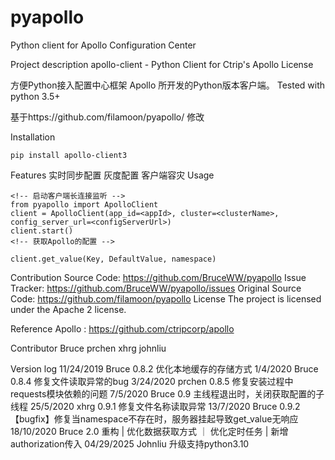 # pyapollo

Python client for Apollo Configuration Center

Project description
apollo-client - Python Client for Ctrip's Apollo
License

方便Python接入配置中心框架 Apollo 所开发的Python版本客户端。 Tested with python 3.5+

基于https://github.com/filamoon/pyapollo/ 修改

Installation
```
pip install apollo-client3
```
Features
实时同步配置
灰度配置
客户端容灾
Usage
```
<!-- 启动客户端长连接监听 -->
from pyapollo import ApolloClient
client = ApolloClient(app_id=<appId>, cluster=<clusterName>, config_server_url=<configServerUrl>)
client.start()
<!-- 获取Apollo的配置 -->

client.get_value(Key, DefaultValue, namespace)
```
Contribution
Source Code: https://github.com/BruceWW/pyapollo
Issue Tracker: https://github.com/BruceWW/pyapollo/issues
Original Source Code: https://github.com/filamoon/pyapollo
License
The project is licensed under the Apache 2 license.

Reference
Apollo : https://github.com/ctripcorp/apollo

Contributor
Bruce
prchen
xhrg
johnliu

Version log
11/24/2019 Bruce 0.8.2 优化本地缓存的存储方式
1/4/2020 Bruce 0.8.4 修复文件读取异常的bug
3/24/2020 prchen 0.8.5 修复安装过程中requests模块依赖的问题
7/5/2020 Bruce 0.9 主线程退出时，关闭获取配置的子线程
25/5/2020 xhrg 0.9.1 修复文件名称读取异常
13/7/2020 Bruce 0.9.2 【bugfix】修复当namespace不存在时，服务器挂起导致get_value无响应
18/10/2020 Bruce 2.0 重构 | 优化数据获取方式 ｜ 优化定时任务 | 新增authorization传入
04/29/2025 Johnliu 升级支持python3.10